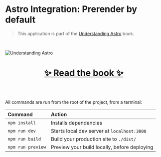 # Astro Integration: Prerender by default

> This application is part of the [Understanding Astro](https://github.com/understanding-astro/understanding-astro-book) book.

<br />

![Understanding Astro](https://i.imgur.com/TfaKFNR.png)

<h1 align="center">
  <a href="https://github.com/understanding-astro/understanding-astro-book/tree/master" target="_blank">
      ✨ Read the book ✨
  </a> 
</h1>

<br />
<br />

All commands are run from the root of the project, from a terminal:

| Command           | Action                                       |
| :---------------- | :------------------------------------------- |
| `npm install`     | Installs dependencies                        |
| `npm run dev`     | Starts local dev server at `localhost:3000`  |
| `npm run build`   | Build your production site to `./dist/`      |
| `npm run preview` | Preview your build locally, before deploying |
